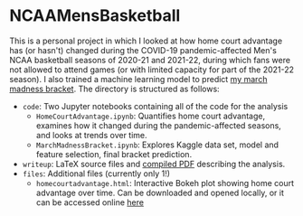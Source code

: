 # NCAAMensBasketball
This is a personal project in which I looked at how home court advantage has (or hasn't) changed during the COVID-19 pandemic-affected Men's NCAA basketball seasons of 2020-21 and 2021-22, during which fans were not allowed to attend games (or with limited capacity for part of the 2021-22 season). I also trained a machine learning model to predict [my march madness bracket](https://fantasy.espn.com/tournament-challenge-bracket/2022/en/entry?entryID=67523739). The directory is structured as follows:

- `code`: Two Jupyter notebooks containing all of the code for the analysis
    - `HomeCourtAdvantage.ipynb`: Quantifies home court advantage, examines how it changed during the pandemic-affected seasons, and looks at trends over time.
    - `MarchMadnessBracket.ipynb`: Explores Kaggle data set, model and feature selection, final bracket prediction.
- `writeup`: LaTeX source files and [compiled PDF](https://github.com/peterrwi/NCAAMensBasketball/blob/main/writeup/summary.pdf) describing the analysis.
- `files`: Additional files (currently only 1!)
    - `homecourtadvantage.html`: Interactive Bokeh plot showing home court advantage over time. Can be downloaded and opened locally, or it can be accessed online [here](https://astro.ucla.edu/~pwilliams/bokeh/homecourtadvantage.html)
